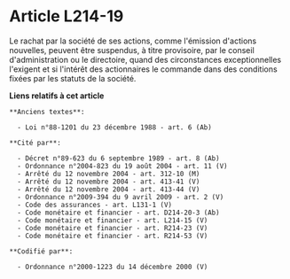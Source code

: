 # Article L214-19

Le rachat par la société de ses actions, comme l'émission d'actions nouvelles, peuvent être suspendus, à titre provisoire,
par le conseil d'administration ou le directoire, quand des circonstances exceptionnelles l'exigent et si l'intérêt des
actionnaires le commande dans des conditions fixées par les statuts de la société.

**Liens relatifs à cet article**

	**Anciens textes**:

	  - Loi n°88-1201 du 23 décembre 1988 - art. 6 (Ab)

	**Cité par**:

	  - Décret n°89-623 du 6 septembre 1989 - art. 8 (Ab)
	  - Ordonnance n°2004-823 du 19 août 2004 - art. 11 (V)
	  - Arrêté du 12 novembre 2004 - art. 312-10 (M)
	  - Arrêté du 12 novembre 2004 - art. 413-41 (V)
	  - Arrêté du 12 novembre 2004 - art. 413-44 (V)
	  - Ordonnance n°2009-394 du 9 avril 2009 - art. 2 (V)
	  - Code des assurances - art. L131-1 (V)
	  - Code monétaire et financier - art. D214-20-3 (Ab)
	  - Code monétaire et financier - art. L214-15 (V)
	  - Code monétaire et financier - art. R214-23 (V)
	  - Code monétaire et financier - art. R214-53 (V)

	**Codifié par**:

	  - Ordonnance n°2000-1223 du 14 décembre 2000 (V)
